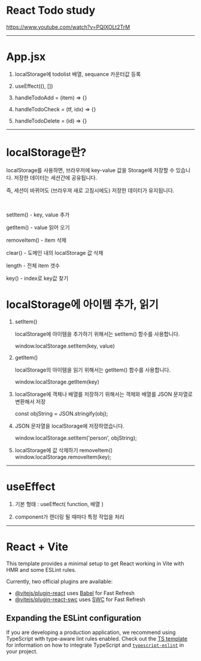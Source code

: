 # React Todo study

https://www.youtube.com/watch?v=PQIXOLt2TrM

---

# App.jsx

1. localStorage에 todolist 배열, sequance 카운터값 등록

2. useEffect((), [])

3. handleTodoAdd = (item) => {}

4. handleTodoCheck = (tf, idx) => {}

5. handleTodoDelete = (id) => {}

---

# localStorage란?

localStorage를 사용하면, 브라우저에 key-value 값을 Storage에 저장할 수 있습니다.
저장한 데이터는 세션간에 공유됩니다.

즉, 세션이 바뀌어도 (브라우져 새로 고침시에도) 저장한 데이터가 유지됩니다.

 

setItem() - key, value 추가

getItem() - value 읽어 오기

removeItem() - item 삭제

clear() - 도메인 내의 localStorage 값 삭제

length - 전체 item 갯수

key() - index로 key값 찾기

# localStorage에 아이템 추가, 읽기

1. setItem()

   localStorage에 아이템을 추가하기 위해서는 setItem() 함수를 사용합니다.

   window.localStorage.setItem(key, value)

2. getItem()

   localStorage의 아이템을 읽기 위해서는 getItem() 함수를 사용합니다.

   window.localStorage.getItem(key)

3. localStorage에 객체나 배열를 저장하기 위해서는 객체와 배열를 JSON 문자열로 변환해서 저장

   const objString = JSON.stringify(obj);

4. JSON 문자열을 localStorage에 저장하였습니다.

   window.localStorage.setItem('person', objString);

5. localStorage에 값 삭제하기 removeItem()
   window.localStorage.removeItem(key);

---

# useEffect

1. 기본 형태 : useEffect( function, 배열 )

2. component가 렌더링 될 때마다 특정 작업을 처리

---

# React + Vite

This template provides a minimal setup to get React working in Vite with HMR and some ESLint rules.

Currently, two official plugins are available:

- [@vitejs/plugin-react](https://github.com/vitejs/vite-plugin-react/blob/main/packages/plugin-react) uses [Babel](https://babeljs.io/) for Fast Refresh
- [@vitejs/plugin-react-swc](https://github.com/vitejs/vite-plugin-react/blob/main/packages/plugin-react-swc) uses [SWC](https://swc.rs/) for Fast Refresh

## Expanding the ESLint configuration

If you are developing a production application, we recommend using TypeScript with type-aware lint rules enabled. Check out the [TS template](https://github.com/vitejs/vite/tree/main/packages/create-vite/template-react-ts) for information on how to integrate TypeScript and [`typescript-eslint`](https://typescript-eslint.io) in your project.
